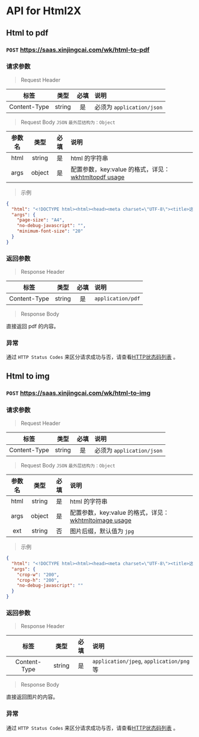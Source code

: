 # API for Html2X

## Html to pdf

### `POST` https://saas.xinjingcai.com/wk/html-to-pdf

### 请求参数

> Request Header

  |标签|类型|必填|说明|
  |:---:|:---:|:---:|:---|
  |Content-Type|string|是|必须为 `application/json`|

> Request Body `JSON` `最外层结构为：Object`

  |参数名|类型|必填|说明|
  |:---:|:---:|:---:|:---|
  |html|string|是|html 的字符串|
  |args|object|是|配置参数，key:value 的格式，详见：[wkhtmltopdf usage](https://overnaive.github.io/Html2X/docs/wkhtmltopdf.txt)|

> 示例

```json
{
  "html": "<!DOCTYPE html><html><head><meta charset=\"UTF-8\"><title>这是一个HTML5的网页</title></head><body><p>Hello HTML5</p></body></html>",
  "args": {
    "page-size": "A4",
    "no-debug-javascript": "",
    "minimum-font-size": "20"
  }
}
```

### 返回参数

> Response Header

  |标签|类型|必填|说明|
  |:---:|:---:|:---:|:---|
  |Content-Type|string|是|`application/pdf`|

> Response Body

直接返回 pdf 的内容。

### 异常

通过 `HTTP Status Codes` 来区分请求成功与否，请查看[HTTP状态码列表](https://httpstatuses.com/) 。

## Html to img

### `POST` https://saas.xinjingcai.com/wk/html-to-img


### 请求参数

> Request Header

  |标签|类型|必填|说明|
  |:---:|:---:|:---:|:---|
  |Content-Type|string|是|必须为 `application/json`|

> Request Body `JSON` `最外层结构为：Object`

  |参数名|类型|必填|说明|
  |:---:|:---:|:---:|:---|
  |html|string|是|html 的字符串|
  |args|object|是|配置参数，key:value 的格式，详见：[wkhtmltoimage usage](https://overnaive.github.io/Html2X/docs/wkhtmltoimage.txt)|
  |ext|string|否|图片后缀，默认值为 `jpg`|

> 示例

```json
{
  "html": "<!DOCTYPE html><html><head><meta charset=\"UTF-8\"><title>这是一个HTML5的网页</title></head><body><p>Hello HTML5</p></body></html>",
  "args": {
    "crop-w": "200",
    "crop-h": "200",
    "no-debug-javascript": ""
  }
}
```

### 返回参数

> Response Header

  |标签|类型|必填|说明|
  |:---:|:---:|:---:|:---|
  |Content-Type|string|是|`application/jpeg`, `application/png`等|

> Response Body

直接返回图片的内容。

### 异常

通过 `HTTP Status Codes` 来区分请求成功与否，请查看[HTTP状态码列表](https://httpstatuses.com/) 。
